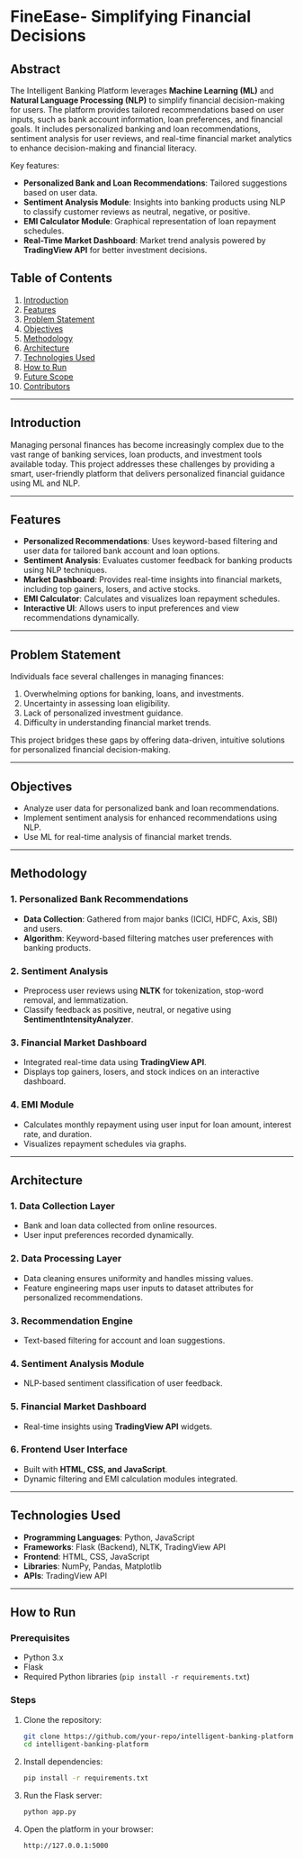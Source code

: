 # FineEase- Simplifying Financial Decisions

## Abstract  
The Intelligent Banking Platform leverages **Machine Learning (ML)** and **Natural Language Processing (NLP)** to simplify financial decision-making for users. The platform provides tailored recommendations based on user inputs, such as bank account information, loan preferences, and financial goals. It includes personalized banking and loan recommendations, sentiment analysis for user reviews, and real-time financial market analytics to enhance decision-making and financial literacy.  

Key features:  
- **Personalized Bank and Loan Recommendations**: Tailored suggestions based on user data.  
- **Sentiment Analysis Module**: Insights into banking products using NLP to classify customer reviews as neutral, negative, or positive.  
- **EMI Calculator Module**: Graphical representation of loan repayment schedules.  
- **Real-Time Market Dashboard**: Market trend analysis powered by **TradingView API** for better investment decisions.  

## Table of Contents  
1. [Introduction](#introduction)  
2. [Features](#features)  
3. [Problem Statement](#problem-statement)  
4. [Objectives](#objectives)  
5. [Methodology](#methodology)  
6. [Architecture](#architecture)  
7. [Technologies Used](#technologies-used)  
8. [How to Run](#how-to-run)  
9. [Future Scope](#future-scope)  
10. [Contributors](#contributors)  

---

## Introduction  
Managing personal finances has become increasingly complex due to the vast range of banking services, loan products, and investment tools available today. This project addresses these challenges by providing a smart, user-friendly platform that delivers personalized financial guidance using ML and NLP.  

---

## Features  
- **Personalized Recommendations**: Uses keyword-based filtering and user data for tailored bank account and loan options.  
- **Sentiment Analysis**: Evaluates customer feedback for banking products using NLP techniques.  
- **Market Dashboard**: Provides real-time insights into financial markets, including top gainers, losers, and active stocks.  
- **EMI Calculator**: Calculates and visualizes loan repayment schedules.  
- **Interactive UI**: Allows users to input preferences and view recommendations dynamically.  

---

## Problem Statement  
Individuals face several challenges in managing finances:  
1. Overwhelming options for banking, loans, and investments.  
2. Uncertainty in assessing loan eligibility.  
3. Lack of personalized investment guidance.  
4. Difficulty in understanding financial market trends.  

This project bridges these gaps by offering data-driven, intuitive solutions for personalized financial decision-making.  

---

## Objectives  
- Analyze user data for personalized bank and loan recommendations.  
- Implement sentiment analysis for enhanced recommendations using NLP.  
- Use ML for real-time analysis of financial market trends.  

---

## Methodology  

### 1. Personalized Bank Recommendations  
- **Data Collection**: Gathered from major banks (ICICI, HDFC, Axis, SBI) and users.  
- **Algorithm**: Keyword-based filtering matches user preferences with banking products.  

### 2. Sentiment Analysis  
- Preprocess user reviews using **NLTK** for tokenization, stop-word removal, and lemmatization.  
- Classify feedback as positive, neutral, or negative using **SentimentIntensityAnalyzer**.  

### 3. Financial Market Dashboard  
- Integrated real-time data using **TradingView API**.  
- Displays top gainers, losers, and stock indices on an interactive dashboard.  

### 4. EMI Module  
- Calculates monthly repayment using user input for loan amount, interest rate, and duration.  
- Visualizes repayment schedules via graphs.  

---

## Architecture  

### 1. Data Collection Layer  
- Bank and loan data collected from online resources.  
- User input preferences recorded dynamically.  

### 2. Data Processing Layer  
- Data cleaning ensures uniformity and handles missing values.  
- Feature engineering maps user inputs to dataset attributes for personalized recommendations.  

### 3. Recommendation Engine  
- Text-based filtering for account and loan suggestions.  

### 4. Sentiment Analysis Module  
- NLP-based sentiment classification of user feedback.  

### 5. Financial Market Dashboard  
- Real-time insights using **TradingView API** widgets.  

### 6. Frontend User Interface  
- Built with **HTML, CSS, and JavaScript**.  
- Dynamic filtering and EMI calculation modules integrated.  

---

## Technologies Used  
- **Programming Languages**: Python, JavaScript  
- **Frameworks**: Flask (Backend), NLTK, TradingView API  
- **Frontend**: HTML, CSS, JavaScript  
- **Libraries**: NumPy, Pandas, Matplotlib  
- **APIs**: TradingView API  

---

## How to Run  

### Prerequisites  
- Python 3.x  
- Flask  
- Required Python libraries (`pip install -r requirements.txt`)  

### Steps  
1. Clone the repository:  
   ```bash  
   git clone https://github.com/your-repo/intelligent-banking-platform.git  
   cd intelligent-banking-platform

2. Install dependencies:  
   ```bash  
   pip install -r requirements.txt  

3. Run the Flask server:  
   ```bash  
   python app.py  

4. Open the platform in your browser:  
   ```bash  
   http://127.0.0.1:5000  
